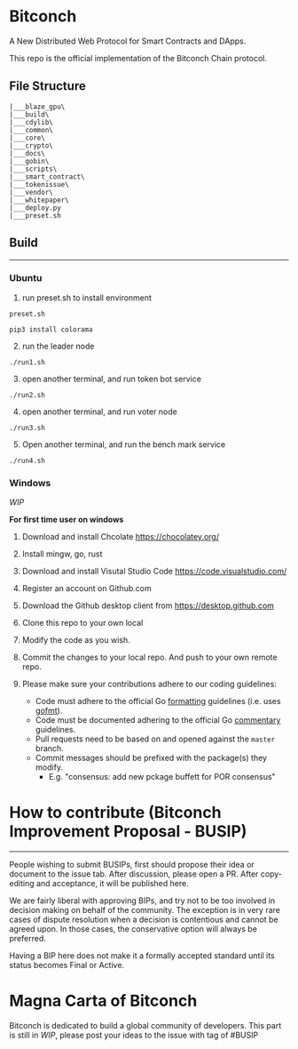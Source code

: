 # Bitconch 
A New Distributed Web Protocol for Smart Contracts and DApps. 

This repo is the official implementation of the Bitconch Chain protocol.

## File Structure

```
|___blaze_gpu\
|___build\
|___cdylib\
|___common\
|___core\
|___crypto\
|___docs\
|___gobin\
|___scripts\
|___smart_contract\
|___tokenissue\
|___vendor\
|___whitepaper\
|___deploy.py
|___preset.sh

```

## Build

---

### Ubuntu


1. run preset.sh to install environment

```
preset.sh
```

```
pip3 install colorama
```

2. run the leader node

```
./run1.sh
```

3. open another terminal, and run token bot service
```
./run2.sh

```
4. open another terminal, and run voter node 

```
./run3.sh

```

5. Open another terminal, and run the bench mark service


```
./run4.sh

```

### Windows


*WIP*

**For first time user on windows**
1. Download and install Chcolate https://chocolatey.org/
2. Install mingw, go, rust
3. Download and install Visutal Studio Code https://code.visualstudio.com/
4. Register an account on Github.com
5. Download the Github desktop client from https://desktop.github.com
6. Clone this repo to your own local
7. Modify the code as you wish.
8. Commit the changes to your local repo. And push to your own remote repo.
9. Please make sure your contributions adhere to our coding guidelines:

    * Code must adhere to the official Go [formatting](https://golang.org/doc/effective_go.html#formatting) guidelines (i.e. uses [gofmt](https://golang.org/cmd/gofmt/)).
    * Code must be documented adhering to the official Go [commentary](https://golang.org/doc/effective_go.html#commentary) guidelines.
    * Pull requests need to be based on and opened against the `master` branch.
    * Commit messages should be prefixed with the package(s) they modify.
      * E.g. "consensus: add new pckage buffett for POR consensus"


# How to contribute (Bitconch Improvement Proposal - BUSIP)

---

People wishing to submit BUSIPs, first should propose their idea or document to the issue tab. After discussion, please open a PR. After copy-editing and acceptance, it will be published here.

We are fairly liberal with approving BIPs, and try not to be too involved in decision making on behalf of the community. The exception is in very rare cases of dispute resolution when a decision is contentious and cannot be agreed upon. In those cases, the conservative option will always be preferred.

Having a BIP here does not make it a formally accepted standard until its status becomes Final or Active.


# Magna Carta of Bitconch
Bitconch is dedicated to build a global community of developers. This part is still in *WIP*, please post your ideas to the issue with tag of #BUSIP
